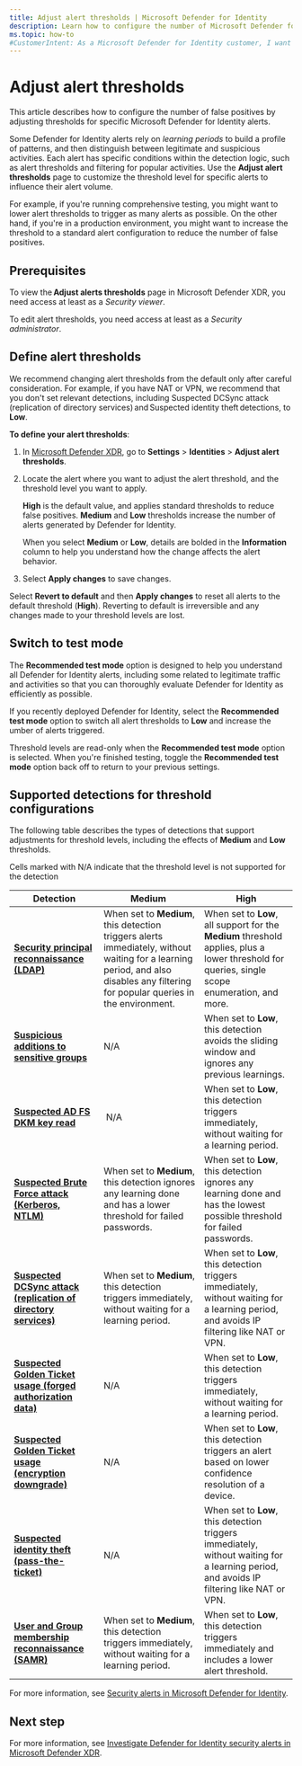 ```yaml
---
title: Adjust alert thresholds | Microsoft Defender for Identity
description: Learn how to configure the number of Microsoft Defender for Identity alerts triggered of specific alert types by adjusting alert thresholds. ms.date: 02/11/2024
ms.topic: how-to
#CustomerIntent: As a Microsoft Defender for Identity customer, I want to reduce the number of false positives by adjusting thresholds for specific alerts.
---
```


# Adjust alert thresholds

This article describes how to configure the number of false positives by adjusting thresholds for specific Microsoft Defender for Identity alerts.

Some Defender for Identity alerts rely on *learning periods* to build a profile of patterns, and then distinguish between legitimate and suspicious activities. Each alert has specific conditions within the detection logic, such as alert thresholds and filtering for popular activities. Use the **Adjust alert thresholds** page to customize the threshold level for specific alerts to influence their alert volume.

For example, if you're running comprehensive testing, you might want to lower alert thresholds to trigger as many alerts as possible. On the other hand, if you're in a production environment, you might want to increase the threshold to a standard alert configuration to reduce the number of false positives.

## Prerequisites

To view the **Adjust alerts thresholds** page in Microsoft Defender XDR, you need access at least as a *Security viewer*.

To edit alert thresholds, you need access at least as a *Security administrator*.

## Define alert thresholds

We recommend changing alert thresholds from the default only after careful consideration. For example, if you have NAT or VPN, we recommend that you don't set relevant detections, including Suspected DCSync attack (replication of directory services) and Suspected identity theft detections, to **Low**.

**To define your alert thresholds**:

1. In [Microsoft Defender XDR](https://security.microsoft.com), go to **Settings** > **Identities** > **Adjust alert thresholds**.

1. Locate the alert where you want to adjust the alert threshold, and the threshold level you want to apply.

    **High** is the default value, and applies standard thresholds to reduce false positives. **Medium** and **Low** thresholds increase the number of alerts generated by Defender for Identity.

    When you select **Medium** or **Low**, details are bolded in the **Information** column to help you understand how the change affects the alert behavior.

1. Select **Apply changes** to save changes.

Select **Revert to default** and then **Apply changes** to reset all alerts to the default threshold (**High**). Reverting to default is irreversible and any changes made to your threshold levels are lost.

## Switch to test mode

The **Recommended test mode** option is designed to help you understand all Defender for Identity alerts, including some related to legitimate traffic and activities so that you can thoroughly evaluate Defender for Identity as efficiently as possible.

If you recently deployed Defender for Identity, select the **Recommended test mode** option to switch all alert thresholds to **Low** and increase the umber of alerts triggered. 

Threshold levels are read-only when the **Recommended test mode** option is selected. When you're finished testing, toggle the **Recommended test mode** option back off to return to your previous settings.

<!--not sure that we need this:
Note: 
Defender for Identity does not “forget” or delete the learning period in the environment, regardless if  “remove learning period” previous toggle was On or Off. In case the toggle is On, or alerts threshold level are set to Medium or Low, it will ignore the learning period and will be triggered immediately.  
-->

## Supported detections for threshold configurations

The following table describes the types of detections that support adjustments for threshold levels, including the effects of **Medium** and **Low** thresholds.

Cells marked with N/A indicate that the threshold level is not supported for the detection

| Detection | Medium | High |
| --- | --- | --- |
| **[Security principal reconnaissance (LDAP)](credential-access-alerts.md#security-principal-reconnaissance-ldap-external-id-2038)** | When set to **Medium**, this detection triggers alerts immediately, without waiting for a learning period, and also disables any filtering for popular queries in the environment.| When set to **Low**, all support for the **Medium** threshold applies, plus a lower threshold for queries, single scope enumeration, and more. |
| **[Suspicious additions to sensitive groups](persistence-privilege-escalation-alerts.md#suspicious-additions-to-sensitive-groups-external-id-2024)** |N/A | When set to **Low**, this detection avoids the sliding window and ignores any previous learnings. |
| **[Suspected AD FS DKM key read](credential-access-alerts.md#suspected-ad-fs-dkm-key-read-external-id-2413)** |  N/A | When set to **Low**, this detection triggers immediately, without waiting for a learning period. |
| **[Suspected Brute Force attack (Kerberos, NTLM)](credential-access-alerts.md#suspected-brute-force-attack-kerberos-ntlm-external-id-2023)** | When set to **Medium**, this detection ignores any learning done and has a lower threshold for failed passwords. | When set to **Low**, this detection ignores any learning done and has the lowest possible threshold for failed passwords. |
| **[Suspected DCSync attack (replication of directory services)](credential-access-alerts.md#suspected-dcsync-attack-replication-of-directory-services-external-id-2006)** | When set to **Medium**, this detection triggers immediately, without waiting for a learning period. | When set to **Low**, this detection triggers immediately, without waiting for a learning period, and avoids IP filtering like NAT or VPN. |
| **[Suspected Golden Ticket usage (forged authorization data)](credential-access-alerts.md#suspected-golden-ticket-usage-forged-authorization-data-external-id-2013)** | N/A| When set to **Low**, this detection triggers immediately, without waiting for a learning period. |
| **[Suspected Golden Ticket usage (encryption downgrade)](persistence-privilege-escalation-alerts.md#suspected-golden-ticket-usage-encryption-downgrade-external-id-2009)** | N/A| When set to **Low**, this detection triggers an alert based on lower confidence resolution of a device. |
| **[Suspected identity theft (pass-the-ticket)](lateral-movement-alerts.md#suspected-identity-theft-pass-the-ticket-external-id-2018)** | N/A | When set to **Low**, this detection triggers immediately, without waiting for a learning period, and avoids IP filtering like NAT or VPN. |
| **[User and Group membership reconnaissance (SAMR)](reconnaissance-discovery-alerts.md#user-and-group-membership-reconnaissance-samr-external-id-2021)** | When set to **Medium**, this detection triggers immediately, without waiting for a learning period. | When set to **Low**, this detection triggers immediately and includes a lower alert threshold. |

For more information, see [Security alerts in Microsoft Defender for Identity](alerts-overview.md).

## Next step

For more information, see [Investigate Defender for Identity security alerts in Microsoft Defender XDR](manage-security-alerts.md).

